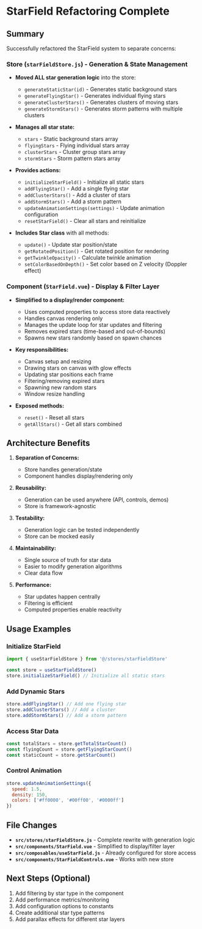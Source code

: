 # StarField Refactoring Complete

## Summary

Successfully refactored the StarField system to separate concerns:

### **Store (`starFieldStore.js`)** - Generation & State Management
- **Moved ALL star generation logic** into the store:
  - `generateStaticStar(id)` - Generates static background stars
  - `generateFlyingStar()` - Generates individual flying stars
  - `generateClusterStars()` - Generates clusters of moving stars
  - `generateStormStars()` - Generates storm patterns with multiple clusters

- **Manages all star state:**
  - `stars` - Static background stars array
  - `flyingStars` - Flying individual stars array
  - `clusterStars` - Cluster group stars array
  - `stormStars` - Storm pattern stars array

- **Provides actions:**
  - `initializeStarField()` - Initialize all static stars
  - `addFlyingStar()` - Add a single flying star
  - `addClusterStars()` - Add a cluster of stars
  - `addStormStars()` - Add a storm pattern
  - `updateAnimationSettings(settings)` - Update animation configuration
  - `resetStarField()` - Clear all stars and reinitialize

- **Includes Star class** with all methods:
  - `update()` - Update star position/state
  - `getRotatedPosition()` - Get rotated position for rendering
  - `getTwinkleOpacity()` - Calculate twinkle animation
  - `setColorBasedOnDepth()` - Set color based on Z velocity (Doppler effect)

### **Component (`StarField.vue`)** - Display & Filter Layer
- **Simplified to a display/render component:**
  - Uses computed properties to access store data reactively
  - Handles canvas rendering only
  - Manages the update loop for star updates and filtering
  - Removes expired stars (time-based and out-of-bounds)
  - Spawns new stars randomly based on spawn chances

- **Key responsibilities:**
  - Canvas setup and resizing
  - Drawing stars on canvas with glow effects
  - Updating star positions each frame
  - Filtering/removing expired stars
  - Spawning new random stars
  - Window resize handling

- **Exposed methods:**
  - `reset()` - Reset all stars
  - `getAllStars()` - Get all stars combined

## Architecture Benefits

1. **Separation of Concerns:**
   - Store handles generation/state
   - Component handles display/rendering only

2. **Reusability:**
   - Generation can be used anywhere (API, controls, demos)
   - Store is framework-agnostic

3. **Testability:**
   - Generation logic can be tested independently
   - Store can be mocked easily

4. **Maintainability:**
   - Single source of truth for star data
   - Easier to modify generation algorithms
   - Clear data flow

5. **Performance:**
   - Star updates happen centrally
   - Filtering is efficient
   - Computed properties enable reactivity

## Usage Examples

### Initialize StarField
```javascript
import { useStarFieldStore } from '@/stores/starFieldStore'

const store = useStarFieldStore()
store.initializeStarField() // Initialize all static stars
```

### Add Dynamic Stars
```javascript
store.addFlyingStar() // Add one flying star
store.addClusterStars() // Add a cluster
store.addStormStars() // Add a storm pattern
```

### Access Star Data
```javascript
const totalStars = store.getTotalStarCount()
const flyingCount = store.getFlyingStarCount()
const staticCount = store.getStarCount()
```

### Control Animation
```javascript
store.updateAnimationSettings({
  speed: 1.5,
  density: 150,
  colors: ['#ff0000', '#00ff00', '#0000ff']
})
```

## File Changes

- **`src/stores/starFieldStore.js`** - Complete rewrite with generation logic
- **`src/components/StarField.vue`** - Simplified to display/filter layer
- **`src/composables/useStarField.js`** - Already configured for store access
- **`src/components/StarFieldControls.vue`** - Works with new store

## Next Steps (Optional)

1. Add filtering by star type in the component
2. Add performance metrics/monitoring
3. Add configuration options to constants
4. Create additional star type patterns
5. Add parallax effects for different star layers

